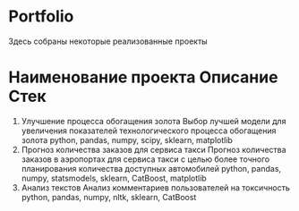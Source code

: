 # Portfolio
Здесь собраны некоторые реализованные проекты
#	Наименование проекта	Описание	Стек
1.	Улучшение процесса обогащения золота	Выбор лучшей модели для увеличения
показателей технологического процесса
обогащения золота	python, pandas, numpy, scipy, sklearn, matplotlib
2.	Прогноз количества заказов для сервиса такси	Прогноз количества заказов в аэропортах
для сервиса такси с целью более точного планирования количества доступных
автомобилей	python, pandas, numpy, statsmodels, sklearn, CatBoost, matplotlib
3.	Анализ текстов	Анализ комментариев пользователей на токсичность	python, pandas, numpy, nltk, sklearn, CatBoost
